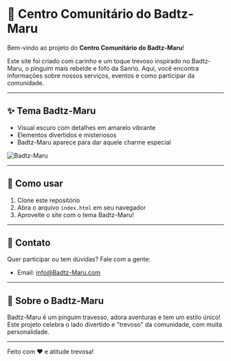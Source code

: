 # 🖤 Centro Comunitário do Badtz-Maru
Bem-vindo ao projeto do **Centro Comunitário do Badtz-Maru**!

Este site foi criado com carinho e um toque trevoso inspirado no Badtz-Maru, o pinguim mais rebelde e fofo da Sanrio. Aqui, você encontra informações sobre nossos serviços, eventos e como participar da comunidade.

---

## ✨ Tema Badtz-Maru

- Visual escuro com detalhes em amarelo vibrante
- Elementos divertidos e misteriosos
- Badtz-Maru aparece para dar aquele charme especial

![Badtz-Maru](https://gallerypng.com/wp-content/uploads/2024/10/Badtz-Maru-Png-Image-Free.png)

---

## 🚀 Como usar

1. Clone este repositório
2. Abra o arquivo `index.html` em seu navegador
3. Aproveite o site com o tema Badtz-Maru!

---

## 💌 Contato

Quer participar ou tem dúvidas? Fale com a gente:
- Email: info@Badtz-Maru.com

---

## 🐧 Sobre o Badtz-Maru

Badtz-Maru é um pinguim travesso, adora aventuras e tem um estilo único! Este projeto celebra o lado divertido e "trevoso" da comunidade, com muita personalidade.

---

Feito com ♥ e atitude trevosa!
